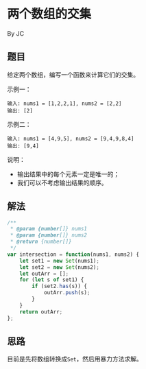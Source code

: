 # 两个数组的交集
By JC

## 题目
给定两个数组，编写一个函数来计算它们的交集。

示例一：
```
输入: nums1 = [1,2,2,1], nums2 = [2,2]
输出: [2]
```

示例二：
```
输入: nums1 = [4,9,5], nums2 = [9,4,9,8,4]
输出: [9,4]
```

说明：
- 输出结果中的每个元素一定是唯一的；
- 我们可以不考虑输出结果的顺序。
## 解法
```js
/**
 * @param {number[]} nums1
 * @param {number[]} nums2
 * @return {number[]}
 */
var intersection = function(nums1, nums2) {
    let set1 = new Set(nums1);
    let set2 = new Set(nums2);
    let outArr = [];
    for (let s of set1) {
        if (set2.has(s)) {
            outArr.push(s);
        }
    }
    return outArr;
};
```
## 思路
目前是先将数组转换成``Set``，然后用暴力方法求解。
